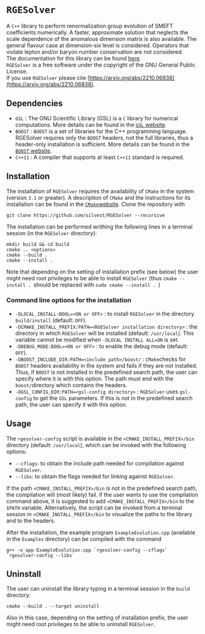 
# `RGESolver`

A `C++` library to perform renormalization group evolution of SMEFT coefficients numerically. A faster, approximate solution that neglects the scale dependence of the anomalous dimension matrix is also available.
  The general flavour case at dimension-six level is considered. Operators that violate lepton and/or baryon number conservation are not considered.  
   The documentation for this library can be found [here](https://silvest.github.io/RGESolver/annotated.html).   
`RGESolver` is a free software under the copyright of the GNU General Public License.   
If you use `RGESolver` please cite [https://arxiv.org/abs/2210.06838](https://arxiv.org/abs/2210.06838).

## Dependencies

* `GSL` : The GNU Scientific Library (GSL) is a `C` library for numerical computations. More details can be found
in the [`GSL` website](https://www.gnu.org/software/gsl/).
* `BOOST`  : `BOOST` is a set of libraries for the C++ programming language. RGESolver requires only the `BOOST` headers, not the full libraries, thus a header-only installation is sufficient. More details can be found in the [`BOOST` website](https://www.boost.org/).
* `C++11` : A compiler that supports at least `C++11` standard is required.
## Installation
The installation of `RGESolver` requires the availability of `CMake` in the system (version `3.1` or greater). A description of `CMake` and the instructions for its installation can be found in the [`CMake`website](https://cmake.org/).
Clone the repository with 
```
git clone https://github.com/silvest/RGESolver --recursive
```
The installation can be performed writhing the following lines in a terminal session (in the `RGESolver` directory):
```
mkdir build && cd build
cmake .. <options>
cmake --build .
cmake --install .
```
Note that depending on the setting of installation prefix (see below) the user might need root privileges to be able to install `RGESolver` (thus `cmake --install . `should be replaced with `sudo cmake --install . `)

### Command line options for the installation

* `-DLOCAL_INSTALL:BOOL=<ON or OFF>` : to install `RGESolver` in the directory `build/install` (default: `OFF`).
* `-DCMAKE_INSTALL_PREFIX:PATH=<RGESolver installation directory>` : the directory in which `RGESolver`	will be installed (default: `/usr/local`). This variable cannot be modified when `-DLOCAL INSTALL ALL=ON` is set.
* `-DDEBUG_MODE:BOOL=<ON or OFF>` : to enable the debug mode (default: `OFF`).
* `-DBOOST_INCLUDE_DIR:PATH=<include path>/boost/` : `CMake`checks for `BOOST` headers availability in the system and fails if they are not installed. Thus, if  `BOOST` is not installed 	in the predefined search path, the user can specify where it is with this option. The path must end with the `boost/`directory which contains the headers.
* `-DGSL_CONFIG_DIR:PATH=<gsl-config directory>` :  `RGESolver` uses `gsl-config` to get the `GSL` parameters. If this is not in the predefined search path, the user can specify it with this option.

## Usage

The `rgesolver-config` script is available in the `<CMAKE_INSTALL_PREFIX>/bin` directory (default: `/usr/local`), which can be invoked with the following options:
* `--cflags`: to obtain the include path needed for compilation against `RGESolver`.
* `--libs`:  to obtain the flags needed for linking against `RGESolver`.

If the path `<CMAKE_INSTALL_PREFIX>/bin` is not in the predefined search path, the compilation will (most likely) fail. if the user wants to use the compilation command above, it is suggested to add `<CMAKE_INSTALL_PREFIX>/bin` to the `$PATH` variable. 
Alternatively, the script can be invoked from a terminal session in `<CMAKE_INSTALL_PREFIX>/bin` to visualize the paths to the library and to the headers.

After the installation, the example program `ExampleEvolution.cpp` (available in the `Examples` directory) can be compiled with the command 
 ```
 g++ -o app ExampleEvolution.cpp `rgesolver-config --cflags` `rgesolver-config --libs`
 ```

## Uninstall

The user can uninstall the library typing in a terminal session in the `build` directory:
 ```
cmake --build . --target uninstall
 ```
Also in this case, depending on the setting of installation prefix, the user might need root privileges to be able to uninstall `RGESolver`.


